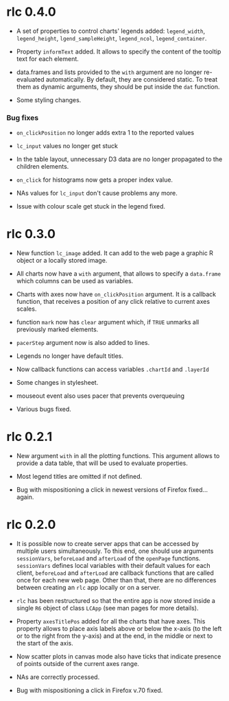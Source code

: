# rlc 0.4.0

* A set of properties to control charts' legends added: `legend_width`, `legend_height`, `lgend_sampleHeight`, `legend_ncol`, `legend_container`.

* Property `informText` added. It allows to specify the content of the tooltip text for each element.

* data.frames and lists provided to the `with` argument are no longer re-evaluated automatically. By default, they are considered static. To treat them as dynamic arguments, they should be put inside the `dat` function.

* Some styling changes.

### Bug fixes

* `on_clickPosition` no longer adds extra 1 to the reported values

* `lc_input` values no longer get stuck

* In the table layout, unnecessary D3 data are no longer propagated to the children elements.

* `on_click` for histograms now gets a proper index value.

* NAs values for `lc_input` don't cause problems any more.

* Issue with colour scale get stuck in the legend fixed.


# rlc 0.3.0

* New function `lc_image` added. It can add to the web page a graphic R object or a locally stored image.

* All charts now have a `with` argument, that allows to specify a `data.frame` which columns can be used as variables.

* Charts with axes now have `on_clickPosition` argument. It is a callback function, that receives a position of any click
relative to current axes scales.

* function `mark` now has `clear` argument which, if `TRUE` unmarks all previously marked elements.

* `pacerStep` argument now is also added to lines.

* Legends no longer have default titles.

* Now callback functions can access variables `.chartId` and `.layerId`

* Some changes in stylesheet.

* mouseout event also uses pacer that prevents overqueuing

* Various bugs fixed.


# rlc 0.2.1

* New argument `with` in all the plotting functions. This argument allows to provide a data
table, that will be used to evaluate properties.

* Most legend titles are omitted if not defined.

* Bug with mispositioning a click in newest versions of Firefox fixed... again.

# rlc 0.2.0

* It is possible now to create server apps that can be accessed by multiple users simultaneously. To this end, one should use arguments 
`sessionVars`, `beforeLoad` and `afterLoad` of the `openPage` functions. `sessionVars` defines local variables with their default values
for each client, `beforeLoad` and `afterLoad` are callback functions that are called once for each new web page. Other than that, there are
no differences between creating an `rlc` app locally or on a server.

* `rlc` has been restructured so that the entire app is now stored inside a single `R6` object of class `LCApp` (see man pages for more details).

* Property `axesTitlePos` added for all the charts that have axes. This property allows to place axis labels above or below the x-axis 
(to the left or to the right from the y-axis) and at the end, in the middle or next to the start of the axis.

* Now scatter plots in canvas mode also have ticks that indicate presence of points outside of the current axes range.

* NAs are correctly processed.

* Bug with mispositioning a click in Firefox v.70 fixed.

